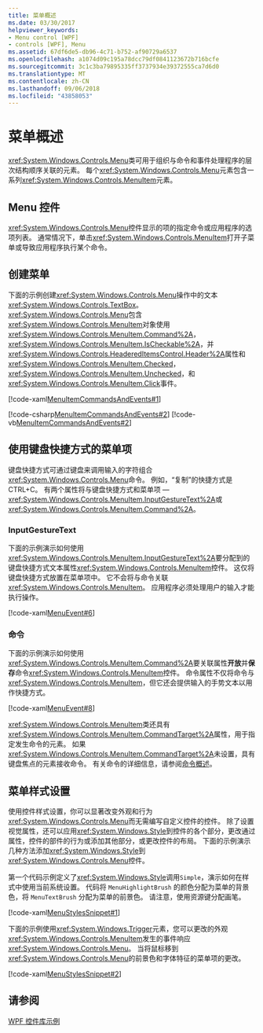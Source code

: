 ```yaml
---
title: 菜单概述
ms.date: 03/30/2017
helpviewer_keywords:
- Menu control [WPF]
- controls [WPF], Menu
ms.assetid: 67df6de5-db96-4c71-b752-af90729a6537
ms.openlocfilehash: a1074d09c195a78dcc79df0841123672b716bcfe
ms.sourcegitcommit: 3c1c3ba79895335ff3737934e39372555ca7d6d0
ms.translationtype: MT
ms.contentlocale: zh-CN
ms.lasthandoff: 09/06/2018
ms.locfileid: "43858053"
---
```

# <a name="menu-overview"></a>菜单概述
<xref:System.Windows.Controls.Menu>类可用于组织与命令和事件处理程序的层次结构顺序关联的元素。 每个<xref:System.Windows.Controls.Menu>元素包含一系列<xref:System.Windows.Controls.MenuItem>元素。  
  
  
<a name="menu_control"></a>   
## <a name="menu-control"></a>Menu 控件  
 <xref:System.Windows.Controls.Menu>控件显示的项的指定命令或应用程序的选项列表。 通常情况下，单击<xref:System.Windows.Controls.MenuItem>打开子菜单或导致应用程序执行某个命令。  
  
<a name="creating_menus"></a>   
## <a name="creating-menus"></a>创建菜单  
 下面的示例创建<xref:System.Windows.Controls.Menu>操作中的文本<xref:System.Windows.Controls.TextBox>。 <xref:System.Windows.Controls.Menu>包含<xref:System.Windows.Controls.MenuItem>对象使用<xref:System.Windows.Controls.MenuItem.Command%2A>， <xref:System.Windows.Controls.MenuItem.IsCheckable%2A>，并<xref:System.Windows.Controls.HeaderedItemsControl.Header%2A>属性和<xref:System.Windows.Controls.MenuItem.Checked>， <xref:System.Windows.Controls.MenuItem.Unchecked>，和<xref:System.Windows.Controls.MenuItem.Click>事件。  
  
 [!code-xaml[MenuItemCommandsAndEvents#1](../../../../samples/snippets/csharp/VS_Snippets_Wpf/MenuItemCommandsAndEvents/CSharp/Window1.xaml#1)]  
  
 [!code-csharp[MenuItemCommandsAndEvents#2](../../../../samples/snippets/csharp/VS_Snippets_Wpf/MenuItemCommandsAndEvents/CSharp/Window1.xaml.cs#2)]
 [!code-vb[MenuItemCommandsAndEvents#2](../../../../samples/snippets/visualbasic/VS_Snippets_Wpf/MenuItemCommandsAndEvents/VisualBasic/Window1.xaml.vb#2)]  
  
<a name="menus_with_shortcutkeys"></a>   
## <a name="menuitems-with-keyboard-shortcuts"></a>使用键盘快捷方式的菜单项  
 键盘快捷方式可通过键盘来调用输入的字符组合<xref:System.Windows.Controls.Menu>命令。 例如，“复制”的快捷方式是 CTRL+C。 有两个属性将与键盘快捷方式和菜单项 —<xref:System.Windows.Controls.MenuItem.InputGestureText%2A>或<xref:System.Windows.Controls.MenuItem.Command%2A>。  
  
<a name="menus_inputgesturetext"></a>   
### <a name="inputgesturetext"></a>InputGestureText  
 下面的示例演示如何使用<xref:System.Windows.Controls.MenuItem.InputGestureText%2A>要分配到的键盘快捷方式文本属性<xref:System.Windows.Controls.MenuItem>控件。 这仅将键盘快捷方式放置在菜单项中。  它不会将与命令关联<xref:System.Windows.Controls.MenuItem>。 应用程序必须处理用户的输入才能执行操作。  
  
 [!code-xaml[MenuEvent#6](../../../../samples/snippets/csharp/VS_Snippets_Wpf/MenuEvent/CSharp/Pane1.xaml#6)]  
  
<a name="menus_commands"></a>   
### <a name="command"></a>命令  
 下面的示例演示如何使用<xref:System.Windows.Controls.MenuItem.Command%2A>要关联属性**开放**并**保存**命令<xref:System.Windows.Controls.MenuItem>控件。 命令属性不仅将命令与<xref:System.Windows.Controls.MenuItem>，但它还会提供输入的手势文本以用作快捷方式。  
  
 [!code-xaml[MenuEvent#8](../../../../samples/snippets/csharp/VS_Snippets_Wpf/MenuEvent/CSharp/Pane1.xaml#8)]  
  
 <xref:System.Windows.Controls.MenuItem>类还具有<xref:System.Windows.Controls.MenuItem.CommandTarget%2A>属性，用于指定发生命令的元素。 如果<xref:System.Windows.Controls.MenuItem.CommandTarget%2A>未设置，具有键盘焦点的元素接收命令。 有关命令的详细信息，请参阅[命令概述](../../../../docs/framework/wpf/advanced/commanding-overview.md)。  
  
<a name="menu_styling"></a>   
## <a name="menu-styling"></a>菜单样式设置  
 使用控件样式设置，你可以显著改变外观和行为<xref:System.Windows.Controls.Menu>而无需编写自定义控件的控件。 除了设置视觉属性，还可以应用<xref:System.Windows.Style>到控件的各个部分，更改通过属性，控件的部件的行为或添加其他部分，或更改控件的布局。 下面的示例演示几种方法添加<xref:System.Windows.Style>到<xref:System.Windows.Controls.Menu>控件。  
  
 第一个代码示例定义了<xref:System.Windows.Style>调用`Simple`，演示如何在样式中使用当前系统设置。 代码将 `MenuHighlightBrush` 的颜色分配为菜单的背景色，将 `MenuTextBrush` 分配为菜单的前景色。 请注意，使用资源键分配画笔。  
  
 [!code-xaml[MenuStylesSnippet#1](../../../../samples/snippets/csharp/VS_Snippets_Wpf/MenuStylesSnippet/CS/app.xaml#1)]  
  
 下面的示例使用<xref:System.Windows.Trigger>元素，您可以更改的外观<xref:System.Windows.Controls.MenuItem>发生的事件响应<xref:System.Windows.Controls.Menu>。 当将鼠标移到<xref:System.Windows.Controls.Menu>的前景色和字体特征的菜单项的更改。  
  
 [!code-xaml[MenuStylesSnippet#2](../../../../samples/snippets/csharp/VS_Snippets_Wpf/MenuStylesSnippet/CS/app.xaml#2)]  
  
## <a name="see-also"></a>请参阅  
 [WPF 控件库示例](https://go.microsoft.com/fwlink/?LinkID=160053)
